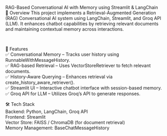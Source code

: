 RAG-Based Conversational AI with Memory using Streamlit & LangChain
<br>
📌 Overview
This project implements a Retrieval-Augmented Generation (RAG) Conversational AI system using LangChain, Streamlit, and Groq API (LLM). It enhances chatbot capabilities by retrieving relevant documents and maintaining contextual memory across interactions.

<br>

🔹 Features
<br>
✅ Conversational Memory – Tracks user history using RunnableWithMessageHistory.
<br>
✅ RAG-based Retrieval – Uses VectorStoreRetriever to fetch relevant documents.
<br>
✅ History-Aware Querying – Enhances retrieval via create_history_aware_retriever().
<br>
✅ Streamlit UI – Interactive chatbot interface with session-based memory.
<br>
✅ Groq API for LLM – Utilizes Groq’s API to generate responses.
<br>

🛠 Tech Stack
<br>
Backend: Python, LangChain, Groq API
<br>
Frontend: Streamlit
<br>
Vector Store: FAISS / ChromaDB (for document retrieval)
<br>
Memory Management: BaseChatMessageHistory
